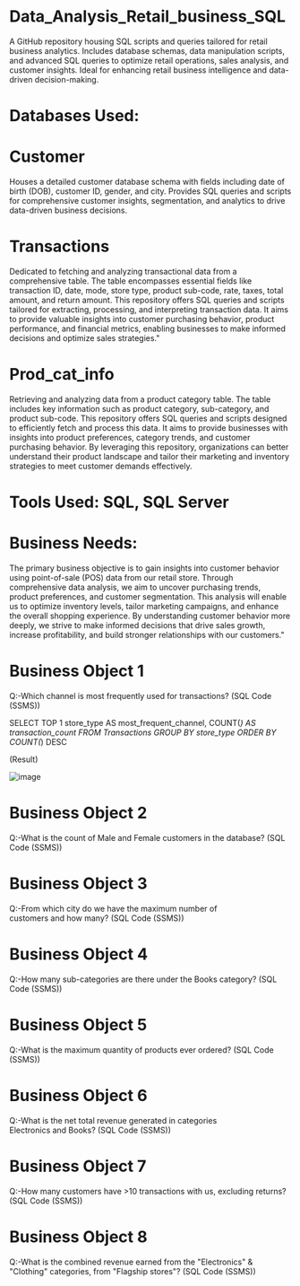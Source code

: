 # Data_Analysis_Retail_business_SQL
A GitHub repository housing SQL scripts and queries tailored for retail business analytics. Includes database schemas, data manipulation scripts, and advanced SQL queries to optimize retail operations, sales analysis, and customer insights. Ideal for enhancing retail business intelligence and data-driven decision-making.

# Databases Used:
 # Customer 
 Houses a detailed customer database schema with fields including date of birth (DOB), customer ID, gender, and city. Provides SQL queries and scripts for comprehensive customer insights, segmentation, and 
 analytics to drive data-driven business decisions.

 # Transactions
 Dedicated to fetching and analyzing transactional data from a comprehensive table. The table encompasses essential fields like transaction ID, date, mode, store type, product sub-code, rate, taxes, total amount, 
 and return amount. This repository offers SQL queries and scripts tailored for extracting, processing, and interpreting transaction data. It aims to provide valuable insights into customer purchasing behavior, 
 product performance, and financial metrics, enabling businesses to make informed decisions and optimize sales strategies."

 # Prod_cat_info
 Retrieving and analyzing data from a product category table. The table includes key information such as product category, sub-category, and product sub-code. This repository offers SQL queries and scripts 
 designed to efficiently fetch and process this data. It aims to provide businesses with insights into product preferences, category trends, and customer purchasing behavior. By leveraging this repository, 
 organizations can better understand their product landscape and tailor their marketing and inventory strategies to meet customer demands effectively.
 
# Tools Used: SQL, SQL Server

# Business Needs: 
  The primary business objective is to gain insights into customer behavior using point-of-sale (POS) data from our retail store. Through comprehensive data analysis, we aim to uncover purchasing trends, product 
  preferences, and customer segmentation. This analysis will enable us to optimize inventory levels, tailor marketing campaigns, and enhance the overall shopping experience. By understanding customer behavior more deeply, we strive to make informed decisions that drive sales growth, increase profitability, and build stronger relationships with our customers."

# Business Object 1 
Q:-Which channel is most frequently used for transactions?
  (SQL Code (SSMS))

  SELECT TOP 1 store_type AS most_frequent_channel, COUNT(*) AS transaction_count
  FROM Transactions
  GROUP BY store_type
  ORDER BY COUNT(*) DESC
     
   (Result)
   
   ![image](https://github.com/Himanshu2112000/Data_Analysis_Retail_business_SQL/assets/164239242/590f88bc-4d83-43ef-9a34-44571dd6b5c1)

     
# Business Object 2
Q:-What is the count of Male and Female customers in the database?
   (SQL Code (SSMS))

# Business Object 3
Q:-From which city do we have the maximum number of customers and how many?
   (SQL Code (SSMS))
   
    
# Business Object 4
Q:-How many sub-categories are there under the Books category?
   (SQL Code (SSMS))
# Business Object 5
Q:-What is the maximum quantity of products ever ordered?
   (SQL Code (SSMS))

# Business Object 6
Q:-What is the net total revenue generated in categories Electronics and Books?
   (SQL Code (SSMS))
# Business Object 7
Q:-How many customers have >10 transactions with us, excluding returns?
   (SQL Code (SSMS))
# Business Object 8
Q:-What is the combined revenue earned from the "Electronics" & "Clothing"
categories, from "Flagship stores"?
  (SQL Code (SSMS))




